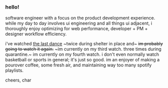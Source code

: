 ### hello! 

software engineer with a focus on the product development experience. while my day to day involves ui engineering and all things ui adjacent, i thoroughly enjoy optimizing for web performance, developer + PM + designer workflow efficiency.

i've watched [the last dance](https://www.netflix.com/title/80203144) ~twice during shelter in place and~ ~~im probably going to watch it again.~~ ~im currently on my third watch. three times during quarantine.~  im currently on my fourth watch. i don't even normally watch basketball or sports in general; it's just so good. im an enjoyer of making a pourover coffee, some fresh air, and maintaining way too many spotify playlists.

cheers,
char

